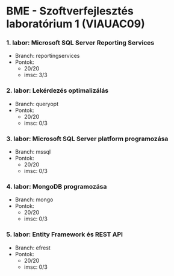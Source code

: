 # BME - Szoftverfejlesztés laboratórium 1 (VIAUAC09)

### 1. labor: Microsoft SQL Server Reporting Services

- Branch: reportingservices
- Pontok:
  - 20/20
  - imsc: 3/3

### 2. labor: Lekérdezés optimalizálás

- Branch: queryopt
- Pontok:
  - 20/20
  - imsc: 0/3

### 3. labor: Microsoft SQL Server platform programozása

- Branch: mssql
- Pontok:
  - 20/20
  - imsc: 0/3
 
### 4. labor: MongoDB programozása

- Branch: mongo
- Pontok:
  - 20/20
  - imsc: 0/3
  
### 5. labor: Entity Framework és REST API

- Branch: efrest
- Pontok:
  - 20/20
  - imsc: 0/3
